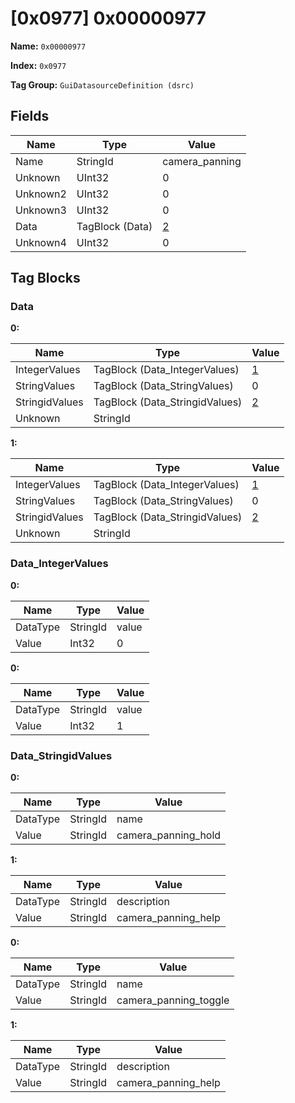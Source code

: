 # [0x0977] 0x00000977

**Name:** ```0x00000977```

**Index:** ```0x0977```

**Tag Group:** ```GuiDatasourceDefinition (dsrc)```

## Fields

Name	| Type	| Value
---	|---	|---	|
Name	|StringId	|camera_panning
Unknown	|UInt32	|0
Unknown2	|UInt32	|0
Unknown3	|UInt32	|0
Data	|TagBlock (Data)	|[2](#data)
Unknown4	|UInt32	|0


## Tag Blocks

### Data

**0:**

Name	| Type	| Value
---	|---	|---	|
IntegerValues	|TagBlock (Data_IntegerValues)	|[1](#data_integervalues)
StringValues	|TagBlock (Data_StringValues)	|0
StringidValues	|TagBlock (Data_StringidValues)	|[2](#data_stringidvalues)
Unknown	|StringId	|


**1:**

Name	| Type	| Value
---	|---	|---	|
IntegerValues	|TagBlock (Data_IntegerValues)	|[1](#data_integervalues)
StringValues	|TagBlock (Data_StringValues)	|0
StringidValues	|TagBlock (Data_StringidValues)	|[2](#data_stringidvalues)
Unknown	|StringId	|


### Data_IntegerValues

**0:**

Name	| Type	| Value
---	|---	|---	|
DataType	|StringId	|value
Value	|Int32	|0


**0:**

Name	| Type	| Value
---	|---	|---	|
DataType	|StringId	|value
Value	|Int32	|1


### Data_StringidValues

**0:**

Name	| Type	| Value
---	|---	|---	|
DataType	|StringId	|name
Value	|StringId	|camera_panning_hold


**1:**

Name	| Type	| Value
---	|---	|---	|
DataType	|StringId	|description
Value	|StringId	|camera_panning_help


**0:**

Name	| Type	| Value
---	|---	|---	|
DataType	|StringId	|name
Value	|StringId	|camera_panning_toggle


**1:**

Name	| Type	| Value
---	|---	|---	|
DataType	|StringId	|description
Value	|StringId	|camera_panning_help


